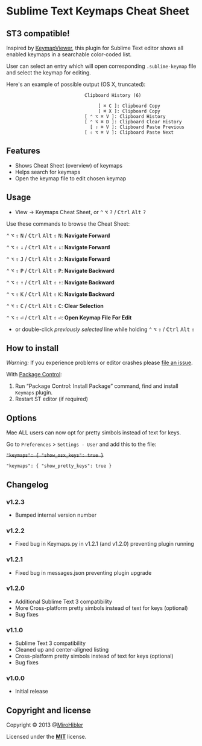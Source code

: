 # Sublime Text Keymaps Cheat Sheet

## ST3 compatible!

Inspired by [KeymapViewer](https://github.com/wwwjfy/KeymapViewer), this plugin for Sublime Text editor shows all enabled keymaps in a searchable color-coded list.

User can select an entry which will open corresponding `.sublime-keymap` file and select the keymap for editing.

Here's an example of possible output (OS X, truncated):
```
                             Clipboard History (6)                              

                                  [ ⌘ C ]: Clipboard Copy
                                  [ ⌘ X ]: Clipboard Copy
                             [ ⌃ ⌥ ⌘ V ]: Clipboard History
                             [ ⌃ ⌥ ⌘ D ]: Clipboard Clear History
                               [ ⇧ ⌘ V ]: Clipboard Paste Previous
                             [ ⇧ ⌥ ⌘ V ]: Clipboard Paste Next
```

## Features

- Shows Cheat Sheet (overview) of keymaps
- Helps search for keymaps
- Open the keymap file to edit chosen keymap

## Usage

- View -> Keymaps Cheat Sheet, or <kbd>⌃</kbd> <kbd>⌥</kbd> <kbd>?</kbd> / <kbd>Ctrl</kbd> <kbd>Alt</kbd> <kbd>?</kbd>

Use these commands to browse the Cheat Sheet:

<kbd>⌃</kbd> <kbd>⌥</kbd> <kbd>⇧</kbd> <kbd>N</kbd> / <kbd>Ctrl</kbd> <kbd>Alt</kbd> <kbd>⇧</kbd> <kbd>N</kbd>: **Navigate Forward**

<kbd>⌃</kbd> <kbd>⌥</kbd> <kbd>⇧</kbd> <kbd>↓</kbd> / <kbd>Ctrl</kbd> <kbd>Alt</kbd> <kbd>⇧</kbd> <kbd>↓</kbd>: **Navigate Forward**

<kbd>⌃</kbd> <kbd>⌥</kbd> <kbd>⇧</kbd> <kbd>J</kbd> / <kbd>Ctrl</kbd> <kbd>Alt</kbd> <kbd>⇧</kbd> <kbd>J</kbd>: **Navigate Forward**

<kbd>⌃</kbd> <kbd>⌥</kbd> <kbd>⇧</kbd> <kbd>P</kbd> / <kbd>Ctrl</kbd> <kbd>Alt</kbd> <kbd>⇧</kbd> <kbd>P</kbd>: **Navigate Backward**

<kbd>⌃</kbd> <kbd>⌥</kbd> <kbd>⇧</kbd> <kbd>↑</kbd> / <kbd>Ctrl</kbd> <kbd>Alt</kbd> <kbd>⇧</kbd> <kbd>↑</kbd>: **Navigate Backward**

<kbd>⌃</kbd> <kbd>⌥</kbd> <kbd>⇧</kbd> <kbd>K</kbd> / <kbd>Ctrl</kbd> <kbd>Alt</kbd> <kbd>⇧</kbd> <kbd>K</kbd>: **Navigate Backward**

<kbd>⌃</kbd> <kbd>⌥</kbd> <kbd>⇧</kbd> <kbd>C</kbd> / <kbd>Ctrl</kbd> <kbd>Alt</kbd> <kbd>⇧</kbd> <kbd>C</kbd>: **Clear Selection**

<kbd>⌃</kbd> <kbd>⌥</kbd> <kbd>⇧</kbd> <kbd>⏎</kbd> / <kbd>Ctrl</kbd> <kbd>Alt</kbd> <kbd>⇧</kbd> <kbd>⏎</kbd>: **Open Keymap File For Edit**

- or double-click _previously selected_ line while holding <kbd>⌃</kbd> <kbd>⌥</kbd> <kbd>⇧</kbd> / <kbd>Ctrl</kbd> <kbd>Alt</kbd> <kbd>⇧</kbd>

## How to install

*Warning:* If you experience problems or editor crashes please [file an issue](https://github.com/MiroHibler/sublime-keymaps/issues).

With [Package Control](http://wbond.net/sublime_packages/package_control):

1. Run “Package Control: Install Package” command, find and install `Keymaps` plugin.
2. Restart ST editor (if required)

## Options

~~Mac~~ ALL users can now opt for pretty simbols instead of text for keys.

Go to `Preferences` > `Settings - User` and add this to the file:

~~`"keymaps": { "show_osx_keys": true }`~~

`"keymaps": { "show_pretty_keys": true }`


## Changelog

### v1.2.3

* Bumped internal version number

### v1.2.2

* Fixed bug in Keymaps.py in v1.2.1 (and v1.2.0) preventing plugin running

### v1.2.1

* Fixed bug in messages.json preventing plugin upgrade

### v1.2.0

* Additional Sublime Text 3 compatibility
* More Cross-platform pretty simbols instead of text for keys (optional)
* Bug fixes

### v1.1.0

* Sublime Text 3 compatibility
* Cleaned up and center-aligned listing
* Cross-platform pretty simbols instead of text for keys (optional)
* Bug fixes

### v1.0.0

* Initial release

## Copyright and license

Copyright © 2013 @[MiroHibler](http://twitter.com/MiroHibler) 

Licensed under the [**MIT**](./LICENSE.txt) license.